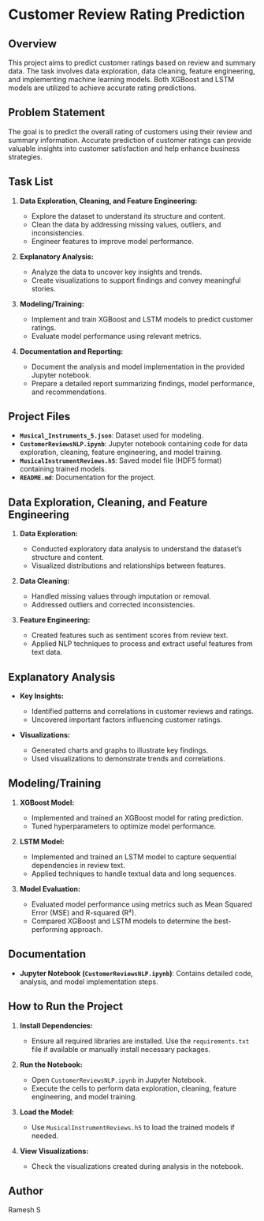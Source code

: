# Customer Review Rating Prediction

## Overview

This project aims to predict customer ratings based on review and summary data. The task involves data exploration, data cleaning, feature engineering, and implementing machine learning models. Both XGBoost and LSTM models are utilized to achieve accurate rating predictions.

## Problem Statement

The goal is to predict the overall rating of customers using their review and summary information. Accurate prediction of customer ratings can provide valuable insights into customer satisfaction and help enhance business strategies.

## Task List

1. **Data Exploration, Cleaning, and Feature Engineering:**
   - Explore the dataset to understand its structure and content.
   - Clean the data by addressing missing values, outliers, and inconsistencies.
   - Engineer features to improve model performance.

2. **Explanatory Analysis:**
   - Analyze the data to uncover key insights and trends.
   - Create visualizations to support findings and convey meaningful stories.

3. **Modeling/Training:**
   - Implement and train XGBoost and LSTM models to predict customer ratings.
   - Evaluate model performance using relevant metrics.

4. **Documentation and Reporting:**
   - Document the analysis and model implementation in the provided Jupyter notebook.
   - Prepare a detailed report summarizing findings, model performance, and recommendations.

## Project Files

- **`Musical_Instruments_5.json`**: Dataset used for modeling.
- **`CustomerReviewsNLP.ipynb`**: Jupyter notebook containing code for data exploration, cleaning, feature engineering, and model training.
- **`MusicalInstrumentReviews.h5`**: Saved model file (HDF5 format) containing trained models.
- **`README.md`**: Documentation for the project.

## Data Exploration, Cleaning, and Feature Engineering

1. **Data Exploration:**
   - Conducted exploratory data analysis to understand the dataset’s structure and content.
   - Visualized distributions and relationships between features.

2. **Data Cleaning:**
   - Handled missing values through imputation or removal.
   - Addressed outliers and corrected inconsistencies.

3. **Feature Engineering:**
   - Created features such as sentiment scores from review text.
   - Applied NLP techniques to process and extract useful features from text data.

## Explanatory Analysis

- **Key Insights:**
  - Identified patterns and correlations in customer reviews and ratings.
  - Uncovered important factors influencing customer ratings.

- **Visualizations:**
  - Generated charts and graphs to illustrate key findings.
  - Used visualizations to demonstrate trends and correlations.

## Modeling/Training

1. **XGBoost Model:**
   - Implemented and trained an XGBoost model for rating prediction.
   - Tuned hyperparameters to optimize model performance.

2. **LSTM Model:**
   - Implemented and trained an LSTM model to capture sequential dependencies in review text.
   - Applied techniques to handle textual data and long sequences.

3. **Model Evaluation:**
   - Evaluated model performance using metrics such as Mean Squared Error (MSE) and R-squared (R²).
   - Compared XGBoost and LSTM models to determine the best-performing approach.

## Documentation

- **Jupyter Notebook (`CustomerReviewsNLP.ipynb`)**: Contains detailed code, analysis, and model implementation steps.

## How to Run the Project

1. **Install Dependencies:**
   - Ensure all required libraries are installed. Use the `requirements.txt` file if available or manually install necessary packages.

2. **Run the Notebook:**
   - Open `CustomerReviewsNLP.ipynb` in Jupyter Notebook.
   - Execute the cells to perform data exploration, cleaning, feature engineering, and model training.

3. **Load the Model:**
   - Use `MusicalInstrumentReviews.h5` to load the trained models if needed.

4. **View Visualizations:**
   - Check the visualizations created during analysis in the notebook.

## Author

Ramesh S
